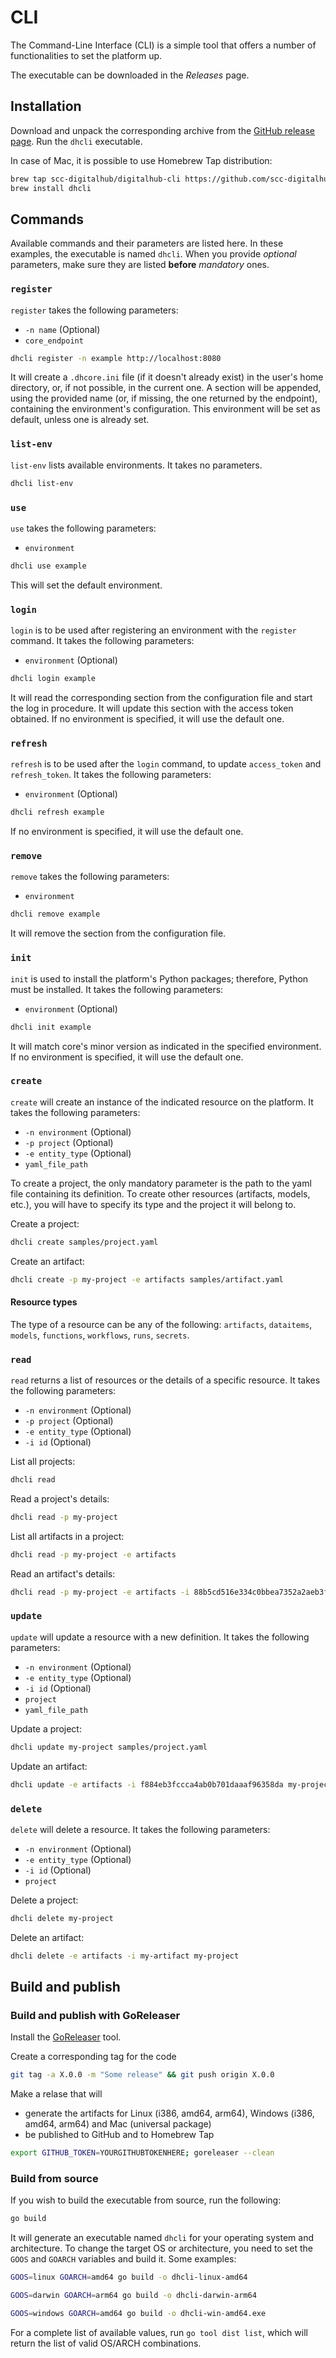 # CLI

The Command-Line Interface (CLI) is a simple tool that offers a number of functionalities to set the platform up.

The executable can be downloaded in the *Releases* page.

## Installation

Download and unpack the corresponding archive from the [GitHub release page](https://github.com/scc-digitalhub/digitalhub-cli/releases). Run the ``dhcli`` executable. 

In case of Mac, it is possible to use Homebrew Tap distribution:

``` sh
brew tap scc-digitalhub/digitalhub-cli https://github.com/scc-digitalhub/digitalhub-cli
brew install dhcli
```

## Commands

Available commands and their parameters are listed here. In these examples, the executable is named `dhcli`. When you provide *optional* parameters, make sure they are listed **before** *mandatory* ones.

### `register`
`register` takes the following parameters:

- `-n name` (Optional)
- `core_endpoint`

``` sh
dhcli register -n example http://localhost:8080
```
It will create a `.dhcore.ini` file (if it doesn't already exist) in the user's home directory, or, if not possible, in the current one. A section will be appended, using the provided name (or, if missing, the one returned by the endpoint), containing the environment's configuration. This environment will be set as default, unless one is already set.

### `list-env`
`list-env` lists available environments. It takes no parameters.

``` sh
dhcli list-env
```

### `use`
`use` takes the following parameters:

- `environment`

``` sh
dhcli use example
```
This will set the default environment.

### `login`
`login` is to be used after registering an environment with the `register` command. It takes the following parameters:

- `environment` (Optional)

``` sh
dhcli login example
```
It will read the corresponding section from the configuration file and start the log in procedure. It will update this section with the access token obtained. If no environment is specified, it will use the default one.

### `refresh`
`refresh` is to be used after the `login` command, to update `access_token` and `refresh_token`. It takes the following parameters:

- `environment` (Optional)

``` sh
dhcli refresh example
```
If no environment is specified, it will use the default one.

### `remove`
`remove` takes the following parameters:

- `environment`

``` sh
dhcli remove example
```
It will remove the section from the configuration file.

### `init`
`init` is used to install the platform's Python packages; therefore, Python must be installed. It takes the following parameters:

- `environment` (Optional)

``` sh
dhcli init example
```
It will match core's minor version as indicated in the specified environment. If no environment is specified, it will use the default one.

### `create`
`create` will create an instance of the indicated resource on the platform. It takes the following parameters:

- `-n environment` (Optional)
- `-p project` (Optional)
- `-e entity_type` (Optional)
- `yaml_file_path`

To create a project, the only mandatory parameter is the path to the yaml file containing its definition. To create other resources (artifacts, models, etc.), you will have to specify its type and the project it will belong to.

Create a project:
``` sh
dhcli create samples/project.yaml
```

Create an artifact:
``` sh
dhcli create -p my-project -e artifacts samples/artifact.yaml
```
#### Resource types
The type of a resource can be any of the following: ```artifacts```, ```dataitems```, ```models```, ```functions```, ```workflows```, ```runs```, ```secrets```.

### `read`
`read` returns a list of resources or the details of a specific resource. It takes the following parameters:

- `-n environment` (Optional)
- `-p project` (Optional)
- `-e entity_type` (Optional)
- `-i id` (Optional)

List all projects:
``` sh
dhcli read
```

Read a project's details:
``` sh
dhcli read -p my-project
```

List all artifacts in a project:
``` sh
dhcli read -p my-project -e artifacts
```

Read an artifact's details:
``` sh
dhcli read -p my-project -e artifacts -i 88b5cd516e334c0bbea7352a2aeb3fb9
```

### `update`
`update` will update a resource with a new definition. It takes the following parameters:

- `-n environment` (Optional)
- `-e entity_type` (Optional)
- `-i id` (Optional)
- `project`
- `yaml_file_path`

Update a project:
``` sh
dhcli update my-project samples/project.yaml
```

Update an artifact:
``` sh
dhcli update -e artifacts -i f884eb3fccca4ab0b701daaaf96358da my-project samples/artifact.yaml
```

### `delete`
`delete` will delete a resource. It takes the following parameters:

- `-n environment` (Optional)
- `-e entity_type` (Optional)
- `-i id` (Optional)
- `project`

Delete a project:
``` sh
dhcli delete my-project
```

Delete an artifact:
``` sh
dhcli delete -e artifacts -i my-artifact my-project
```

## Build and publish

### Build and publish with GoReleaser

Install the [GoReleaser](https://goreleaser.com/install/) tool.

Create a corresponding tag for the code

``` sh
git tag -a X.0.0 -m "Some release" && git push origin X.0.0
```

Make a relase that will 

- generate the artifacts for Linux (i386, amd64, arm64), Windows (i386, amd64, arm64) and Mac (universal package)
- be published to GitHub and to Homebrew Tap 

``` sh
export GITHUB_TOKEN=YOURGITHUBTOKENHERE; goreleaser --clean
```

### Build from source

If you wish to build the executable from source, run the following:

``` sh
go build
```

It will generate an executable named `dhcli` for your operating system and architecture. To change the target OS or architecture, you need to set the `GOOS` and `GOARCH` variables and build it. Some examples:
``` sh
GOOS=linux GOARCH=amd64 go build -o dhcli-linux-amd64
```
``` sh
GOOS=darwin GOARCH=arm64 go build -o dhcli-darwin-arm64
```
``` sh
GOOS=windows GOARCH=amd64 go build -o dhcli-win-amd64.exe
```

For a complete list of available values, run `go tool dist list`, which will return the list of valid OS/ARCH combinations.
